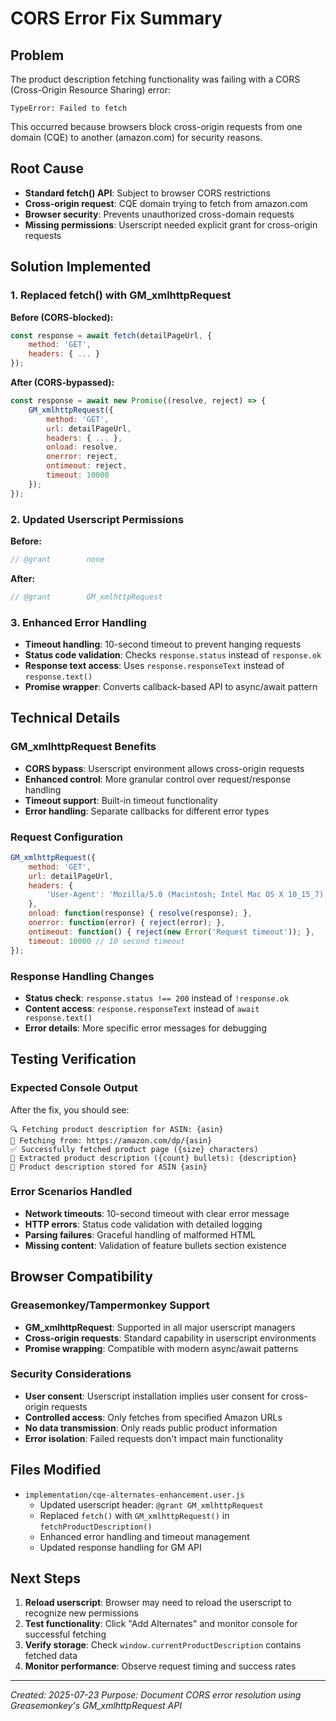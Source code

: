 # CORS Error Fix Summary

## Problem
The product description fetching functionality was failing with a CORS (Cross-Origin Resource Sharing) error:

```
TypeError: Failed to fetch
```

This occurred because browsers block cross-origin requests from one domain (CQE) to another (amazon.com) for security reasons.

## Root Cause
- **Standard fetch() API**: Subject to browser CORS restrictions
- **Cross-origin request**: CQE domain trying to fetch from amazon.com
- **Browser security**: Prevents unauthorized cross-domain requests
- **Missing permissions**: Userscript needed explicit grant for cross-origin requests

## Solution Implemented

### 1. Replaced fetch() with GM_xmlhttpRequest
**Before (CORS-blocked):**
```javascript
const response = await fetch(detailPageUrl, {
    method: 'GET',
    headers: { ... }
});
```

**After (CORS-bypassed):**
```javascript
const response = await new Promise((resolve, reject) => {
    GM_xmlhttpRequest({
        method: 'GET',
        url: detailPageUrl,
        headers: { ... },
        onload: resolve,
        onerror: reject,
        ontimeout: reject,
        timeout: 10000
    });
});
```

### 2. Updated Userscript Permissions
**Before:**
```javascript
// @grant        none
```

**After:**
```javascript
// @grant        GM_xmlhttpRequest
```

### 3. Enhanced Error Handling
- **Timeout handling**: 10-second timeout to prevent hanging requests
- **Status code validation**: Checks `response.status` instead of `response.ok`
- **Response text access**: Uses `response.responseText` instead of `response.text()`
- **Promise wrapper**: Converts callback-based API to async/await pattern

## Technical Details

### GM_xmlhttpRequest Benefits
- **CORS bypass**: Userscript environment allows cross-origin requests
- **Enhanced control**: More granular control over request/response handling
- **Timeout support**: Built-in timeout functionality
- **Error handling**: Separate callbacks for different error types

### Request Configuration
```javascript
GM_xmlhttpRequest({
    method: 'GET',
    url: detailPageUrl,
    headers: {
        'User-Agent': 'Mozilla/5.0 (Macintosh; Intel Mac OS X 10_15_7) AppleWebKit/537.36 (KHTML, like Gecko) Chrome/91.0.4472.124 Safari/537.36'
    },
    onload: function(response) { resolve(response); },
    onerror: function(error) { reject(error); },
    ontimeout: function() { reject(new Error('Request timeout')); },
    timeout: 10000 // 10 second timeout
});
```

### Response Handling Changes
- **Status check**: `response.status !== 200` instead of `!response.ok`
- **Content access**: `response.responseText` instead of `await response.text()`
- **Error details**: More specific error messages for debugging

## Testing Verification

### Expected Console Output
After the fix, you should see:
```
🔍 Fetching product description for ASIN: {asin}
📄 Fetching from: https://amazon.com/dp/{asin}
✅ Successfully fetched product page ({size} characters)
📝 Extracted product description ({count} bullets): {description}
💾 Product description stored for ASIN {asin}
```

### Error Scenarios Handled
- **Network timeouts**: 10-second timeout with clear error message
- **HTTP errors**: Status code validation with detailed logging
- **Parsing failures**: Graceful handling of malformed HTML
- **Missing content**: Validation of feature bullets section existence

## Browser Compatibility

### Greasemonkey/Tampermonkey Support
- **GM_xmlhttpRequest**: Supported in all major userscript managers
- **Cross-origin requests**: Standard capability in userscript environments
- **Promise wrapping**: Compatible with modern async/await patterns

### Security Considerations
- **User consent**: Userscript installation implies user consent for cross-origin requests
- **Controlled access**: Only fetches from specified Amazon URLs
- **No data transmission**: Only reads public product information
- **Error isolation**: Failed requests don't impact main functionality

## Files Modified
- `implementation/cqe-alternates-enhancement.user.js`
  - Updated userscript header: `@grant GM_xmlhttpRequest`
  - Replaced `fetch()` with `GM_xmlhttpRequest()` in `fetchProductDescription()`
  - Enhanced error handling and timeout management
  - Updated response handling for GM API

## Next Steps
1. **Reload userscript**: Browser may need to reload the userscript to recognize new permissions
2. **Test functionality**: Click "Add Alternates" and monitor console for successful fetching
3. **Verify storage**: Check `window.currentProductDescription` contains fetched data
4. **Monitor performance**: Observe request timing and success rates

---
*Created: 2025-07-23*
*Purpose: Document CORS error resolution using Greasemonkey's GM_xmlhttpRequest API*
